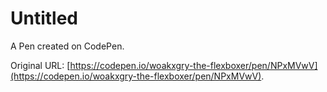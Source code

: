 # Untitled

A Pen created on CodePen.

Original URL: [https://codepen.io/woakxgry-the-flexboxer/pen/NPxMVwV](https://codepen.io/woakxgry-the-flexboxer/pen/NPxMVwV).

